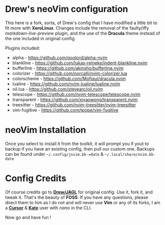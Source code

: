 # Drew's neoVim configuration

This here is a fork, sorta, of Drew's config that I have modified a little bit to fit more with **XeroLinux**. Changes include the removal of the faulty/iffy *markdown-live-preview* plugin, and the use of the **Dracula** theme instead of the one included in original config.

Plugins included:

* alpha - https://github.com/goolord/alpha-nvim
* blankline - https://github.com/lukas-reineke/indent-blankline.nvim
* bufferline - https://github.com/akinsho/bufferline.nvim
* colorizer - https://github.com/norcalli/nvim-colorizer.lua
* colorscheme - https://github.com/Mofiqul/dracula.nvim
* lualine - https://github.com/nvim-lualine/lualine.nvim
* oil.lua - https://github.com/stevearc/oil.nvim
* telescope - https://github.com/nvim-telescope/telescope.nvim
* transparent - https://github.com/xiyaowong/transparent.nvim
* treesitter - https://github.com/nvim-treesitter/nvim-treesitter
* vim-fugitive - https://github.com/tpope/vim-fugitive

# neoVim Installation

Once you select to install it from the toolkit, it will prompt you if yout to backup if you have an existing config, then pull our custom one. Backups can be found under `~/.config/jnvim.bk-=date` & `~/.local/share/nvim.bk-date`

# Config Credits

Of course credits go to [**Drew/JAGL**](https://github.com/drewgrif/nvim) for original config. Use it, fork it, and tweak it. That's the beauty of **FOSS**. If you have any questions, please direct them to him as I do not and will never use **Vim** or any of its forks, I am a [**Cursor**](https://www.cursor.com) & [**Kate**](https://kate-editor.org) user with *nano* in the CLI.

Now go and have fun !
